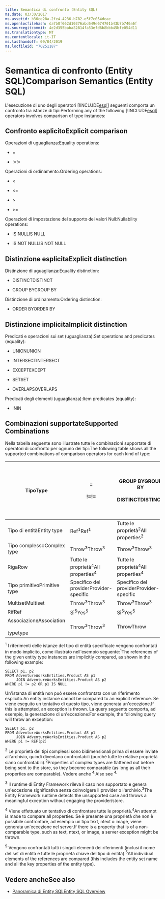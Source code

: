 ```yaml
---
title: Semantica di confronto (Entity SQL)
ms.date: 03/30/2017
ms.assetid: b36ce28a-2fe4-4236-b782-e5f7c054deae
ms.openlocfilehash: da7b8f662d10376abd649e674701b43b7b740a6f
ms.sourcegitcommit: 4e2d355baba82814fa53efd6b8bbb45bfe054d11
ms.translationtype: MT
ms.contentlocale: it-IT
ms.lasthandoff: 09/04/2019
ms.locfileid: "70251187"
---
```

# <a name="comparison-semantics-entity-sql"></a><span data-ttu-id="74365-102">Semantica di confronto (Entity SQL)</span><span class="sxs-lookup"><span data-stu-id="74365-102">Comparison Semantics (Entity SQL)</span></span>
<span data-ttu-id="74365-103">L'esecuzione di uno degli operatori [!INCLUDE[esql](../../../../../../includes/esql-md.md)] seguenti comporta un confronto tra istanze di tipi:</span><span class="sxs-lookup"><span data-stu-id="74365-103">Performing any of the following [!INCLUDE[esql](../../../../../../includes/esql-md.md)] operators involves comparison of type instances:</span></span>  
  
## <a name="explicit-comparison"></a><span data-ttu-id="74365-104">Confronto esplicito</span><span class="sxs-lookup"><span data-stu-id="74365-104">Explicit comparison</span></span>  
 <span data-ttu-id="74365-105">Operazioni di uguaglianza:</span><span class="sxs-lookup"><span data-stu-id="74365-105">Equality operations:</span></span>  
  
- =  
  
- <span data-ttu-id="74365-106">!=</span><span class="sxs-lookup"><span data-stu-id="74365-106">!=</span></span>  
  
 <span data-ttu-id="74365-107">Operazioni di ordinamento:</span><span class="sxs-lookup"><span data-stu-id="74365-107">Ordering operations:</span></span>  
  
- <  
  
- \<=  
  
- \>  
  
- \>=  
  
 <span data-ttu-id="74365-108">Operazioni di impostazione del supporto dei valori Null:</span><span class="sxs-lookup"><span data-stu-id="74365-108">Nullability operations:</span></span>  
  
- <span data-ttu-id="74365-109">IS NULL</span><span class="sxs-lookup"><span data-stu-id="74365-109">IS NULL</span></span>  
  
- <span data-ttu-id="74365-110">IS NOT NULL</span><span class="sxs-lookup"><span data-stu-id="74365-110">IS NOT NULL</span></span>  
  
## <a name="explicit-distinction"></a><span data-ttu-id="74365-111">Distinzione esplicita</span><span class="sxs-lookup"><span data-stu-id="74365-111">Explicit distinction</span></span>  
 <span data-ttu-id="74365-112">Distinzione di uguaglianza:</span><span class="sxs-lookup"><span data-stu-id="74365-112">Equality distinction:</span></span>  
  
- <span data-ttu-id="74365-113">DISTINCT</span><span class="sxs-lookup"><span data-stu-id="74365-113">DISTINCT</span></span>  
  
- <span data-ttu-id="74365-114">GROUP BY</span><span class="sxs-lookup"><span data-stu-id="74365-114">GROUP BY</span></span>  
  
 <span data-ttu-id="74365-115">Distinzione di ordinamento:</span><span class="sxs-lookup"><span data-stu-id="74365-115">Ordering distinction:</span></span>  
  
- <span data-ttu-id="74365-116">ORDER BY</span><span class="sxs-lookup"><span data-stu-id="74365-116">ORDER BY</span></span>  
  
## <a name="implicit-distinction"></a><span data-ttu-id="74365-117">Distinzione implicita</span><span class="sxs-lookup"><span data-stu-id="74365-117">Implicit distinction</span></span>  
 <span data-ttu-id="74365-118">Predicati e operazioni sui set (uguaglianza):</span><span class="sxs-lookup"><span data-stu-id="74365-118">Set operations and predicates (equality):</span></span>  
  
- <span data-ttu-id="74365-119">UNION</span><span class="sxs-lookup"><span data-stu-id="74365-119">UNION</span></span>  
  
- <span data-ttu-id="74365-120">INTERSECT</span><span class="sxs-lookup"><span data-stu-id="74365-120">INTERSECT</span></span>  
  
- <span data-ttu-id="74365-121">EXCEPT</span><span class="sxs-lookup"><span data-stu-id="74365-121">EXCEPT</span></span>  
  
- <span data-ttu-id="74365-122">SET</span><span class="sxs-lookup"><span data-stu-id="74365-122">SET</span></span>  
  
- <span data-ttu-id="74365-123">OVERLAPS</span><span class="sxs-lookup"><span data-stu-id="74365-123">OVERLAPS</span></span>  
  
 <span data-ttu-id="74365-124">Predicati degli elementi (uguaglianza):</span><span class="sxs-lookup"><span data-stu-id="74365-124">Item predicates (equality):</span></span>  
  
- <span data-ttu-id="74365-125">IN</span><span class="sxs-lookup"><span data-stu-id="74365-125">IN</span></span>  
  
## <a name="supported-combinations"></a><span data-ttu-id="74365-126">Combinazioni supportate</span><span class="sxs-lookup"><span data-stu-id="74365-126">Supported Combinations</span></span>  
 <span data-ttu-id="74365-127">Nella tabella seguente sono illustrate tutte le combinazioni supportate di operatori di confronto per ognuno dei tipi:</span><span class="sxs-lookup"><span data-stu-id="74365-127">The following table shows all the supported combinations of comparison operators for each kind of type:</span></span>  
  
|<span data-ttu-id="74365-128">**Tipo**</span><span class="sxs-lookup"><span data-stu-id="74365-128">**Type**</span></span>|**=**<br /><br /> <span data-ttu-id="74365-129">**!=**</span><span class="sxs-lookup"><span data-stu-id="74365-129">**!=**</span></span>|<span data-ttu-id="74365-130">**GROUP BY**</span><span class="sxs-lookup"><span data-stu-id="74365-130">**GROUP BY**</span></span><br /><br /> <span data-ttu-id="74365-131">**DISTINCT**</span><span class="sxs-lookup"><span data-stu-id="74365-131">**DISTINCT**</span></span>|<span data-ttu-id="74365-132">**UNION**</span><span class="sxs-lookup"><span data-stu-id="74365-132">**UNION**</span></span><br /><br /> <span data-ttu-id="74365-133">**INTERSECT**</span><span class="sxs-lookup"><span data-stu-id="74365-133">**INTERSECT**</span></span><br /><br /> <span data-ttu-id="74365-134">**EXCEPT**</span><span class="sxs-lookup"><span data-stu-id="74365-134">**EXCEPT**</span></span><br /><br /> <span data-ttu-id="74365-135">**SET**</span><span class="sxs-lookup"><span data-stu-id="74365-135">**SET**</span></span><br /><br /> <span data-ttu-id="74365-136">**OVERLAPS**</span><span class="sxs-lookup"><span data-stu-id="74365-136">**OVERLAPS**</span></span>|<span data-ttu-id="74365-137">**IN**</span><span class="sxs-lookup"><span data-stu-id="74365-137">**IN**</span></span>|<span data-ttu-id="74365-138">**<   <=**</span><span class="sxs-lookup"><span data-stu-id="74365-138">**<   <=**</span></span><br /><br /> <span data-ttu-id="74365-139">**>   >=**</span><span class="sxs-lookup"><span data-stu-id="74365-139">**>   >=**</span></span>|<span data-ttu-id="74365-140">**ORDER BY**</span><span class="sxs-lookup"><span data-stu-id="74365-140">**ORDER BY**</span></span>|<span data-ttu-id="74365-141">**È NULL**</span><span class="sxs-lookup"><span data-stu-id="74365-141">**IS NULL**</span></span><br /><br /> <span data-ttu-id="74365-142">**NON È NULL**</span><span class="sxs-lookup"><span data-stu-id="74365-142">**IS NOT NULL**</span></span>|  
|-|-|-|-|-|-|-|-|  
|<span data-ttu-id="74365-143">Tipo di entità</span><span class="sxs-lookup"><span data-stu-id="74365-143">Entity type</span></span>|<span data-ttu-id="74365-144">Ref<sup>1</sup></span><span class="sxs-lookup"><span data-stu-id="74365-144">Ref<sup>1</sup></span></span>|<span data-ttu-id="74365-145">Tutte le proprietà<sup>2</sup></span><span class="sxs-lookup"><span data-stu-id="74365-145">All properties<sup>2</sup></span></span>|<span data-ttu-id="74365-146">Tutte le proprietà<sup>2</sup></span><span class="sxs-lookup"><span data-stu-id="74365-146">All properties<sup>2</sup></span></span>|<span data-ttu-id="74365-147">Tutte le proprietà<sup>2</sup></span><span class="sxs-lookup"><span data-stu-id="74365-147">All properties<sup>2</sup></span></span>|<span data-ttu-id="74365-148">Throw<sup>3</sup></span><span class="sxs-lookup"><span data-stu-id="74365-148">Throw<sup>3</sup></span></span>|<span data-ttu-id="74365-149">Throw<sup>3</sup></span><span class="sxs-lookup"><span data-stu-id="74365-149">Throw<sup>3</sup></span></span>|<span data-ttu-id="74365-150">Ref<sup>1</sup></span><span class="sxs-lookup"><span data-stu-id="74365-150">Ref<sup>1</sup></span></span>|  
|<span data-ttu-id="74365-151">Tipo complesso</span><span class="sxs-lookup"><span data-stu-id="74365-151">Complex type</span></span>|<span data-ttu-id="74365-152">Throw<sup>3</sup></span><span class="sxs-lookup"><span data-stu-id="74365-152">Throw<sup>3</sup></span></span>|<span data-ttu-id="74365-153">Throw<sup>3</sup></span><span class="sxs-lookup"><span data-stu-id="74365-153">Throw<sup>3</sup></span></span>|<span data-ttu-id="74365-154">Throw<sup>3</sup></span><span class="sxs-lookup"><span data-stu-id="74365-154">Throw<sup>3</sup></span></span>|<span data-ttu-id="74365-155">Throw<sup>3</sup></span><span class="sxs-lookup"><span data-stu-id="74365-155">Throw<sup>3</sup></span></span>|<span data-ttu-id="74365-156">Throw<sup>3</sup></span><span class="sxs-lookup"><span data-stu-id="74365-156">Throw<sup>3</sup></span></span>|<span data-ttu-id="74365-157">Throw<sup>3</sup></span><span class="sxs-lookup"><span data-stu-id="74365-157">Throw<sup>3</sup></span></span>|<span data-ttu-id="74365-158">Throw<sup>3</sup></span><span class="sxs-lookup"><span data-stu-id="74365-158">Throw<sup>3</sup></span></span>|  
|<span data-ttu-id="74365-159">Riga</span><span class="sxs-lookup"><span data-stu-id="74365-159">Row</span></span>|<span data-ttu-id="74365-160">Tutte le proprietà<sup>4</sup></span><span class="sxs-lookup"><span data-stu-id="74365-160">All properties<sup>4</sup></span></span>|<span data-ttu-id="74365-161">Tutte le proprietà<sup>4</sup></span><span class="sxs-lookup"><span data-stu-id="74365-161">All properties<sup>4</sup></span></span>|<span data-ttu-id="74365-162">Tutte le proprietà<sup>4</sup></span><span class="sxs-lookup"><span data-stu-id="74365-162">All properties<sup>4</sup></span></span>|<span data-ttu-id="74365-163">Throw<sup>3</sup></span><span class="sxs-lookup"><span data-stu-id="74365-163">Throw<sup>3</sup></span></span>|<span data-ttu-id="74365-164">Throw<sup>3</sup></span><span class="sxs-lookup"><span data-stu-id="74365-164">Throw<sup>3</sup></span></span>|<span data-ttu-id="74365-165">Tutte le proprietà<sup>4</sup></span><span class="sxs-lookup"><span data-stu-id="74365-165">All properties<sup>4</sup></span></span>|<span data-ttu-id="74365-166">Throw<sup>3</sup></span><span class="sxs-lookup"><span data-stu-id="74365-166">Throw<sup>3</sup></span></span>|  
|<span data-ttu-id="74365-167">Tipo primitivo</span><span class="sxs-lookup"><span data-stu-id="74365-167">Primitive type</span></span>|<span data-ttu-id="74365-168">Specifico del provider</span><span class="sxs-lookup"><span data-stu-id="74365-168">Provider-specific</span></span>|<span data-ttu-id="74365-169">Specifico del provider</span><span class="sxs-lookup"><span data-stu-id="74365-169">Provider-specific</span></span>|<span data-ttu-id="74365-170">Specifico del provider</span><span class="sxs-lookup"><span data-stu-id="74365-170">Provider-specific</span></span>|<span data-ttu-id="74365-171">Specifico del provider</span><span class="sxs-lookup"><span data-stu-id="74365-171">Provider-specific</span></span>|<span data-ttu-id="74365-172">Specifico del provider</span><span class="sxs-lookup"><span data-stu-id="74365-172">Provider-specific</span></span>|<span data-ttu-id="74365-173">Specifico del provider</span><span class="sxs-lookup"><span data-stu-id="74365-173">Provider-specific</span></span>|<span data-ttu-id="74365-174">Specifico del provider</span><span class="sxs-lookup"><span data-stu-id="74365-174">Provider-specific</span></span>|  
|<span data-ttu-id="74365-175">Multiset</span><span class="sxs-lookup"><span data-stu-id="74365-175">Multiset</span></span>|<span data-ttu-id="74365-176">Throw<sup>3</sup></span><span class="sxs-lookup"><span data-stu-id="74365-176">Throw<sup>3</sup></span></span>|<span data-ttu-id="74365-177">Throw<sup>3</sup></span><span class="sxs-lookup"><span data-stu-id="74365-177">Throw<sup>3</sup></span></span>|<span data-ttu-id="74365-178">Throw<sup>3</sup></span><span class="sxs-lookup"><span data-stu-id="74365-178">Throw<sup>3</sup></span></span>|<span data-ttu-id="74365-179">Throw<sup>3</sup></span><span class="sxs-lookup"><span data-stu-id="74365-179">Throw<sup>3</sup></span></span>|<span data-ttu-id="74365-180">Throw<sup>3</sup></span><span class="sxs-lookup"><span data-stu-id="74365-180">Throw<sup>3</sup></span></span>|<span data-ttu-id="74365-181">Throw<sup>3</sup></span><span class="sxs-lookup"><span data-stu-id="74365-181">Throw<sup>3</sup></span></span>|<span data-ttu-id="74365-182">Throw<sup>3</sup></span><span class="sxs-lookup"><span data-stu-id="74365-182">Throw<sup>3</sup></span></span>|  
|<span data-ttu-id="74365-183">Rif</span><span class="sxs-lookup"><span data-stu-id="74365-183">Ref</span></span>|<span data-ttu-id="74365-184">Sì<sup>5</sup></span><span class="sxs-lookup"><span data-stu-id="74365-184">Yes<sup>5</sup></span></span>|<span data-ttu-id="74365-185">Sì<sup>5</sup></span><span class="sxs-lookup"><span data-stu-id="74365-185">Yes<sup>5</sup></span></span>|<span data-ttu-id="74365-186">Sì<sup>5</sup></span><span class="sxs-lookup"><span data-stu-id="74365-186">Yes<sup>5</sup></span></span>|<span data-ttu-id="74365-187">Sì<sup>5</sup></span><span class="sxs-lookup"><span data-stu-id="74365-187">Yes<sup>5</sup></span></span>|<span data-ttu-id="74365-188">Throw</span><span class="sxs-lookup"><span data-stu-id="74365-188">Throw</span></span>|<span data-ttu-id="74365-189">Throw</span><span class="sxs-lookup"><span data-stu-id="74365-189">Throw</span></span>|<span data-ttu-id="74365-190">Sì<sup>5</sup></span><span class="sxs-lookup"><span data-stu-id="74365-190">Yes<sup>5</sup></span></span>|  
|<span data-ttu-id="74365-191">Associazione</span><span class="sxs-lookup"><span data-stu-id="74365-191">Association</span></span><br /><br /> <span data-ttu-id="74365-192">type</span><span class="sxs-lookup"><span data-stu-id="74365-192">type</span></span>|<span data-ttu-id="74365-193">Throw<sup>3</sup></span><span class="sxs-lookup"><span data-stu-id="74365-193">Throw<sup>3</sup></span></span>|<span data-ttu-id="74365-194">Throw</span><span class="sxs-lookup"><span data-stu-id="74365-194">Throw</span></span>|<span data-ttu-id="74365-195">Throw</span><span class="sxs-lookup"><span data-stu-id="74365-195">Throw</span></span>|<span data-ttu-id="74365-196">Throw</span><span class="sxs-lookup"><span data-stu-id="74365-196">Throw</span></span>|<span data-ttu-id="74365-197">Throw<sup>3</sup></span><span class="sxs-lookup"><span data-stu-id="74365-197">Throw<sup>3</sup></span></span>|<span data-ttu-id="74365-198">Throw<sup>3</sup></span><span class="sxs-lookup"><span data-stu-id="74365-198">Throw<sup>3</sup></span></span>|<span data-ttu-id="74365-199">Throw<sup>3</sup></span><span class="sxs-lookup"><span data-stu-id="74365-199">Throw<sup>3</sup></span></span>|  
  
 <span data-ttu-id="74365-200"><sup>1</sup> I riferimenti delle istanze del tipo di entità specificate vengono confrontati in modo implicito, come illustrato nell'esempio seguente:</span><span class="sxs-lookup"><span data-stu-id="74365-200"><sup>1</sup>The references of the given entity type instances are implicitly compared, as shown in the following example:</span></span>  
  
```  
SELECT p1, p2   
FROM AdventureWorksEntities.Product AS p1   
     JOIN AdventureWorksEntities.Product AS p2   
WHERE p1 != p2 OR p1 IS NULL  
```  
  
 <span data-ttu-id="74365-201">Un'istanza di entità non può essere confrontata con un riferimento esplicito.</span><span class="sxs-lookup"><span data-stu-id="74365-201">An entity instance cannot be compared to an explicit reference.</span></span> <span data-ttu-id="74365-202">Se viene eseguito un tentativo di questo tipo, viene generata un'eccezione.</span><span class="sxs-lookup"><span data-stu-id="74365-202">If this is attempted, an exception is thrown.</span></span> <span data-ttu-id="74365-203">La query seguente comporta, ad esempio, la generazione di un'eccezione:</span><span class="sxs-lookup"><span data-stu-id="74365-203">For example, the following query will throw an exception:</span></span>  
  
```  
SELECT p1, p2   
FROM AdventureWorksEntities.Product AS p1   
     JOIN AdventureWorksEntities.Product AS p2   
WHERE p1 != REF(p2)  
```  
  
 <span data-ttu-id="74365-204"><sup>2</sup> Le proprietà dei tipi complessi sono bidimensionali prima di essere inviate all'archivio, quindi diventano confrontabili (purché tutte le relative proprietà siano confrontabili).</span><span class="sxs-lookup"><span data-stu-id="74365-204"><sup>2</sup>Properties of complex types are flattened out before being sent to the store, so they become comparable (as long as all their properties are comparable).</span></span> <span data-ttu-id="74365-205">Vedere anche <sup>4.</sup></span><span class="sxs-lookup"><span data-stu-id="74365-205">Also see <sup>4.</sup></span></span>  
  
 <span data-ttu-id="74365-206"><sup>3</sup> Il runtime di Entity Framework rileva il caso non supportato e genera un'eccezione significativa senza coinvolgere il provider o l'archivio.</span><span class="sxs-lookup"><span data-stu-id="74365-206"><sup>3</sup>The Entity Framework runtime detects the unsupported case and throws a meaningful exception without engaging the provider/store.</span></span>  
  
 <span data-ttu-id="74365-207"><sup>4</sup> Viene effettuato un tentativo di confrontare tutte le proprietà.</span><span class="sxs-lookup"><span data-stu-id="74365-207"><sup>4</sup>An attempt is made to compare all properties.</span></span> <span data-ttu-id="74365-208">Se è presente una proprietà che non è possibile confrontare, ad esempio un tipo text, ntext o image, viene generata un'eccezione nel server.</span><span class="sxs-lookup"><span data-stu-id="74365-208">If there is a property that is of a non-comparable type, such as text, ntext, or image, a server exception might be thrown.</span></span>  
  
 <span data-ttu-id="74365-209"><sup>5</sup> Vengono confrontati tutti i singoli elementi dei riferimenti (inclusi il nome del set di entità e tutte le proprietà chiave del tipo di entità).</span><span class="sxs-lookup"><span data-stu-id="74365-209"><sup>5</sup>All individual elements of the references are compared (this includes the entity set name and all the key properties of the entity type).</span></span>  
  
## <a name="see-also"></a><span data-ttu-id="74365-210">Vedere anche</span><span class="sxs-lookup"><span data-stu-id="74365-210">See also</span></span>

- [<span data-ttu-id="74365-211">Panoramica di Entity SQL</span><span class="sxs-lookup"><span data-stu-id="74365-211">Entity SQL Overview</span></span>](entity-sql-overview.md)
